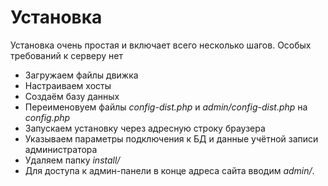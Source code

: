 # Установка

Установка очень простая и включает всего несколько шагов. Особых требований к серверу нет

* Загружаем файлы движка
* Настраиваем хосты
* Создаём базу данных
* Переименовуем файлы *config-dist.php* и *admin/config-dist.php* на *config.php*
* Запускаем установку через адресную строку браузера
* Указываем параметры подключения к БД и данные учётной записи администратора
* Удаляем папку *install/*
* Для доступа к админ-панели в конце адреса сайта вводим *admin/*.
